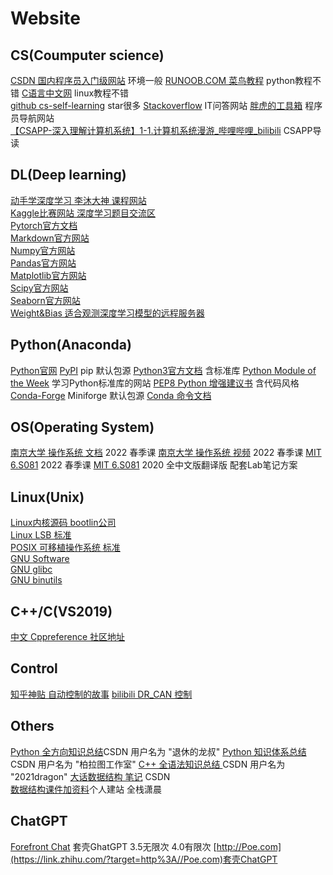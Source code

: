 # Website

## CS(Coumputer science)

[CSDN 国内程序员入门级网站](https://www.csdn.net/) 环境一般
[RUNOOB.COM 菜鸟教程](https://www.runoob.com/) python教程不错
[C语言中文网](http://c.biancheng.net/) linux教程不错  
[github cs-self-learning](https://github.com/pkuflyingpig/cs-self-learning/) star很多
[Stackoverflow](https://stackoverflow-clone.netlify.app/) IT问答网站
[胖虎的工具箱](https://www.955code.com/) 程序员导航网站  
[【CSAPP-深入理解计算机系统】1-1.计算机系统漫游_哔哩哔哩_bilibili](https://www.bilibili.com/video/BV1cD4y1D7uR/) CSAPP导读


## DL(Deep learning)

[动手学深度学习 李沐大神 课程网站](https://courses.d2l.ai/zh-v2/)  
[Kaggle比赛网站 深度学习题目交流区](https://www.kaggle.com/)  
[Pytorch官方文档](https://pytorch.org/docs/stable/index.html)  
[Markdown官方网站](https://www.markdownguide.org/)  
[Numpy官方网站](https://numpy.org/doc/stable/index.html)  
[Pandas官方网站](https://pandas.pydata.org/docs/index.html)  
[Matplotlib官方网站](https://matplotlib.org/stable/index.html)  
[Scipy官方网站](https://docs.scipy.org/doc/scipy/)  
[Seaborn官方网站](https://seaborn.pydata.org/index.html)  
[Weight&Bias 适合观测深度学习模型的远程服务器](https://wandb.ai/site)  

## Python(Anaconda)

[Python官网](https://www.python.org/)
[PyPI](https://pypi.org/) pip 默认包源
[Python3官方文档](https://docs.python.org/3/) 含标准库
[Python Module of the Week](http://pymotw.com/) 学习Python标准库的网站
[PEP8 Python 增强建议书](https://www.python.org/dev/peps/pep-0008/) 含代码风格
[Conda-Forge](https://conda-forge.org/) Miniforge 默认包源
[Conda 命令文档](https://docs.conda.io/projects/conda/en/latest/commands.html)  

## OS(Operating System)

[南京大学 操作系统 文档](http://jyywiki.cn/OS/2022/) 2022 春季课
[南京大学 操作系统 视频](https://www.bilibili.com/video/BV1Cm4y1d7Ur/) 2022 春季课
[MIT 6.S081](https://pdos.csail.mit.edu/6.1810/2022/index.html)  2022 春季课
[MIT 6.S081](https://juejin.cn/column/7006016367988047909) 2020 全中文版翻译版 配套Lab笔记方案

## Linux(Unix)

[Linux内核源码 bootlin公司](ttps://elixir.bootlin.com/linux/latest/source)  
[Linux LSB 标准](https://refspecs.linuxbase.org/)  
[POSIX 可移植操作系统 标准](https://pubs.opengroup.org/onlinepubs/9699919799/basedefs/contents.html)  
[GNU Software](https://www.gnu.org/software/software.en.html)  
[GNU glibc](https://www.gnu.org/software/libc/manual/html_node/index.html)  
[GNU binutils](https://www.gnu.org/software/binutils/)  

## C++/C(VS2019)

[中文 Cppreference 社区地址](http://zh.cppreference.com/w/Main_Page)

## Control

[知乎神贴 自动控制的故事](https://zhuanlan.zhihu.com/p/65339164) 
[bilibili DR_CAN 控制](https://space.bilibili.com/230105574/channel/series)

## Others

[Python 全方向知识总结](https://blog.csdn.net/zhiguigu/article/details/117924606)CSDN 用户名为 "退休的龙叔" 
[Python 知识体系总结](https://blog.csdn.net/weixin_47654912/article/details/111362057) CSDN 用户名为 "柏拉图工作室" 
[C++ 全语法知识总结 ](https://blog.csdn.net/chenlong_cxy/article/details/127166206)CSDN 用户名为 "2021dragon"
[大话数据结构 笔记](https://blog.csdn.net/weixin_44571010/article/details/115677735) CSDN   
[数据结构课件加资料](https://xiaochen1024.com/courseware/60b4f11ab1aa91002eb53b18)个人建站 全栈潇晨

## ChatGPT

[Forefront Chat](https://chat.forefront.ai/) 套壳GhatGPT  3.5无限次 4.0有限次
[http://Poe.com](https://link.zhihu.com/?target=http%3A//Poe.com)套壳ChatGPT
